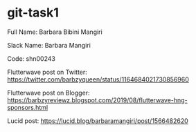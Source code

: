 # git-task1

Full Name: Barbara Bibini Mangiri

Slack Name: Barbara Mangiri

Code: shn00243

Flutterwave post on Twitter: https://twitter.com/barbzyqueen/status/1164684021730856960

Flutterwave post on Blogger: https://barbzyreviewz.blogspot.com/2019/08/flutterwave-hng-sponsors.html 

Lucid post: https://lucid.blog/barbaramangiri/post/1566482620
